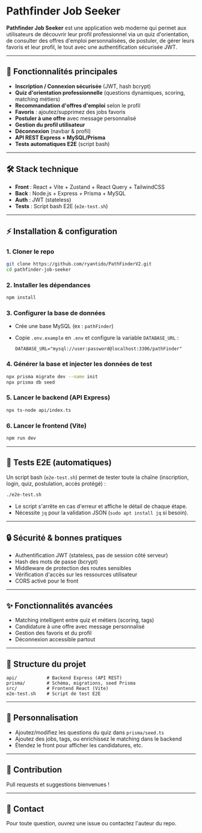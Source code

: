 # Pathfinder Job Seeker

**Pathfinder Job Seeker** est une application web moderne qui permet aux utilisateurs de découvrir leur profil professionnel via un quiz d'orientation, de consulter des offres d'emploi personnalisées, de postuler, de gérer leurs favoris et leur profil, le tout avec une authentification sécurisée JWT.

---

## 🚀 Fonctionnalités principales

- **Inscription / Connexion sécurisée** (JWT, hash bcrypt)
- **Quiz d'orientation professionnelle** (questions dynamiques, scoring, matching métiers)
- **Recommandation d'offres d'emploi** selon le profil
- **Favoris** : ajoutez/supprimez des jobs favoris
- **Postuler à une offre** avec message personnalisé
- **Gestion du profil utilisateur**
- **Déconnexion** (navbar & profil)
- **API REST Express + MySQL/Prisma**
- **Tests automatiques E2E** (script bash)

---

## 🛠️ Stack technique

- **Front** : React + Vite + Zustand + React Query + TailwindCSS
- **Back** : Node.js + Express + Prisma + MySQL
- **Auth** : JWT (stateless)
- **Tests** : Script bash E2E (`e2e-test.sh`)

---

## ⚡ Installation & configuration

### 1. Cloner le repo

```bash
git clone https://github.com/ryantido/PathFinderV2.git
cd pathfinder-job-seeker
```

### 2. Installer les dépendances

```bash
npm install
```

### 3. Configurer la base de données

- Crée une base MySQL (ex : `pathFinder`)
- Copie `.env.example` en `.env` et configure la variable `DATABASE_URL` :

  ```
  DATABASE_URL="mysql://user:password@localhost:3306/pathFinder"
  ```

### 4. Générer la base et injecter les données de test

```bash
npx prisma migrate dev --name init
npx prisma db seed
```

### 5. Lancer le backend (API Express)

```bash
npx ts-node api/index.ts
```

### 6. Lancer le frontend (Vite)

```bash
npm run dev
```

---

## 🧪 Tests E2E (automatiques)

Un script bash (`e2e-test.sh`) permet de tester toute la chaîne (inscription, login, quiz, postulation, accès protégé) :

```bash
./e2e-test.sh
```

- Le script s'arrête en cas d'erreur et affiche le détail de chaque étape.
- Nécessite `jq` pour la validation JSON (`sudo apt install jq` si besoin).

---

## 🔒 Sécurité & bonnes pratiques

- Authentification JWT (stateless, pas de session côté serveur)
- Hash des mots de passe (bcrypt)
- Middleware de protection des routes sensibles
- Vérification d'accès sur les ressources utilisateur
- CORS activé pour le front

---

## ✨ Fonctionnalités avancées

- Matching intelligent entre quiz et métiers (scoring, tags)
- Candidature à une offre avec message personnalisé
- Gestion des favoris et du profil
- Déconnexion accessible partout

---

## 📁 Structure du projet

```
api/           # Backend Express (API REST)
prisma/        # Schéma, migrations, seed Prisma
src/           # Frontend React (Vite)
e2e-test.sh    # Script de test E2E
```

---

## 📝 Personnalisation

- Ajoutez/modifiez les questions du quiz dans `prisma/seed.ts`
- Ajoutez des jobs, tags, ou enrichissez le matching dans le backend
- Étendez le front pour afficher les candidatures, etc.

---

## 🤝 Contribution

Pull requests et suggestions bienvenues !

---

## 📧 Contact

Pour toute question, ouvrez une issue ou contactez l'auteur du repo.
